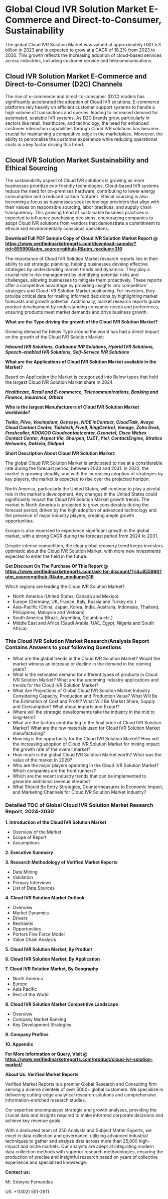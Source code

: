 <h1>Global Cloud IVR Solution Market E-Commerce and Direct-to-Consumer, Sustainability</h1><p class=""><p>The global Cloud IVR Solution Market was valued at approximately USD 5.3 billion in 2023 and is expected to grow at a CAGR of 18.2% from 2023 to 2030. This growth reflects the increasing adoption of cloud-based services across industries, including customer service and telecommunications.</p><h2>Cloud IVR Solution Market E-Commerce and Direct-to-Consumer (D2C) Channels</h2><p>The rise of e-commerce and direct-to-consumer (D2C) models has significantly accelerated the adoption of Cloud IVR solutions. E-commerce platforms rely heavily on efficient customer support systems to handle a high volume of transactions and queries, leading to increased demand for automated, scalable IVR systems. As D2C brands grow, particularly in sectors like retail, healthcare, and technology, the need for enhanced customer interaction capabilities through Cloud IVR solutions has become crucial for maintaining a competitive edge in the marketplace. Moreover, the ability to personalize the customer experience while reducing operational costs is a key factor driving this trend.</p><h2>Cloud IVR Solution Market Sustainability and Ethical Sourcing</h2><p>The sustainability aspect of Cloud IVR solutions is growing as more businesses prioritize eco-friendly technologies. Cloud-based IVR systems reduce the need for on-premises hardware, contributing to lower energy consumption and a reduced carbon footprint. Ethical sourcing is also becoming a focus as businesses seek technology providers that align with their values on responsible sourcing, labor practices, and supply chain transparency. This growing trend of sustainable business practices is expected to influence purchasing decisions, encouraging companies to adopt Cloud IVR solutions from vendors that demonstrate a commitment to ethical and environmentally conscious operations.</p></p><p class=""><strong>Download Full PDF Sample Copy of Cloud IVR Solution Market Report @ <a href="https://www.verifiedmarketreports.com/download-sample/?rid=855990&utm_source=github-R&utm_medium=316" target="_blank">https://www.verifiedmarketreports.com/download-sample/?rid=855990&utm_source=github-R&utm_medium=316</a></strong></p><p>The importance of&nbsp;Cloud IVR Solution Market research reports lies in their ability to aid strategic planning, helping businesses develop effective strategies by understanding market trends and dynamics. They play a crucial role in risk management by identifying potential risks and challenges, allowing businesses to mitigate them proactively. These reports offer a competitive advantage by providing insights into competitors' strategies and Cloud IVR Solution Market positioning. For investors, they provide critical data for making informed decisions by highlighting market forecasts and growth potential. Additionally, market research reports guide product development by understanding consumer needs and preferences, ensuring products meet market demands and drive business growth.</p><p><strong>What are the&nbsp;Type driving the growth of the Cloud IVR Solution Market?</strong></p><p id="" class="">Growing demand for below Type around the world has had a direct impact on the growth of the Cloud IVR Solution Market:</p><p class=""><em><strong>Inbound IVR Solutions, Outbound IVR Solutions, Hybrid IVR Solutions, Speech-enabled IVR Solutions, Self-Service IVR Solutions</strong></em></p><p class=""><strong>What are the&nbsp;Applications&nbsp;of Cloud IVR Solution Market available in the Market?</strong></p><p id="" class="">Based on Application the Market is categorized into Below types that held the largest Cloud IVR Solution Market share In 2024.</p><p class=""><em><strong>Healthcare, Retail and E-commerce, Telecommunications, Banking and Finance, Insurance, Others</strong></em></p><p class=""><strong>Who is the largest Manufacturers of Cloud IVR Solution Market worldwide?</strong></p><p><em><strong>Twilio, Plivo, Voximplant, Genesys, NICE inContact, CloudTalk, Avaya Cloud Contact Center, Talkdesk, Five9, RingCentral, Vonage, Zoho Desk, Freshcaller, KOOKOO Cloudcontactcenter, Ozonetel, Cisco Webex Contact Center, Aspect Via, Sharpen, UJET, Ytel, ContactEngine, Stratics Networks, Daktela, Dialpad</strong></em></p><p id="" class=""><strong>Short Description About Cloud IVR Solution Market:</strong></p><p>The global Cloud IVR Solution Market is anticipated to rise at a considerable rate during the forecast period, between 2023 and 2031. In 2022, the market is growing steadily, and with the increasing adoption of strategies by key players, the market is expected to rise over the projected horizon.</p><p>North America, particularly the United States, will continue to play a pivotal role in the market's development. Any changes in the United States could significantly impact the Cloud IVR Solution Market growth trends. The market in North America is projected to grow considerably during the forecast period, driven by the high adoption of advanced technology and the presence of major industry players, creating ample growth opportunities.</p><p>Europe is also expected to experience significant growth in the global market, with a strong CAGR during the forecast period from 2024 to 2031.</p><p>Despite intense competition, the clear global recovery trend keeps investors optimistic about the Cloud IVR Solution Market, with more new investments expected to enter the field in the future.</p><p id="" class=""><strong>Get Discount On The Purchase Of This Report @ <a href="https://www.verifiedmarketreports.com/ask-for-discount/?rid=855990?utm_source=github-R&utm_medium=316" target="_blank">https://www.verifiedmarketreports.com/ask-for-discount/?rid=855990?utm_source=github-R&utm_medium=316</a></strong></p><p class="">Which regions are leading the Cloud IVR Solution Market?</p><ul><li>North America (United States, Canada and Mexico)</li><li>Europe (Germany, UK, France, Italy, Russia and Turkey etc.)</li><li>Asia-Pacific (China, Japan, Korea, India, Australia, Indonesia, Thailand, Philippines, Malaysia and Vietnam)</li><li>South America (Brazil, Argentina, Columbia etc.)</li><li>Middle East and Africa (Saudi Arabia, UAE, Egypt, Nigeria and South Africa)</li></ul><h3 id="" class="">This Cloud IVR Solution Market Research/Analysis Report Contains Answers to your following Questions</h3><ul><li>What are the global trends in the Cloud IVR Solution Market? Would the market witness an increase or decline in the demand in the coming years?</li><li>What is the estimated demand for different types of products in Cloud IVR Solution Market? What are the upcoming industry applications and trends for the Cloud IVR Solution Market?</li><li>What Are Projections of Global Cloud IVR Solution Market Industry Considering Capacity, Production and Production Value? What Will Be the Estimation of Cost and Profit? What Will Be Market Share, Supply and Consumption? What about imports and Export?</li><li>Where will the strategic developments take the industry in the mid to long-term?</li><li>What are the factors contributing to the final price of Cloud IVR Solution Market? What are the raw materials used for Cloud IVR Solution Market manufacturing?</li><li>How big is the opportunity for the Cloud IVR Solution Market? How will the increasing adoption of Cloud IVR Solution Market for mining impact the growth rate of the overall market?</li><li>How much is the global Cloud IVR Solution Market worth? What was the value of the market In 2020?</li><li>Who are the major players operating in the Cloud IVR Solution Market? Which companies are the front runners?</li><li>Which are the recent industry trends that can be implemented to generate additional revenue streams?</li><li>What Should Be Entry Strategies, Countermeasures to Economic Impact, and Marketing Channels for Cloud IVR Solution Market Industry?</li></ul><h3 id="" class="">Detailed TOC of Global Cloud IVR Solution Market Research Report, 2024-2030</h3><p id="" class=""><strong>1. Introduction of the Cloud IVR Solution Market</strong></p><ul><li>Overview of the Market</li><li>Scope of Report</li><li>Assumptions</li></ul><p id="" class=""><strong>2. Executive Summary</strong></p><p id="" class=""><strong>3. Research Methodology of Verified Market Reports</strong></p><ul><li>Data Mining</li><li>Validation</li><li>Primary Interviews</li><li>List of Data Sources</li></ul><p id="" class=""><strong>4. Cloud IVR Solution Market Outlook</strong></p><ul><li>Overview</li><li>Market Dynamics</li><li>Drivers</li><li>Restraints</li><li>Opportunities</li><li>Porters Five Force Model</li><li>Value Chain Analysis</li></ul><p id="" class=""><strong>5. Cloud IVR Solution Market, By Product</strong></p><p id="" class=""><strong>6. Cloud IVR Solution Market, By Application</strong></p><p id="" class=""><strong>7. Cloud IVR Solution Market, By Geography</strong></p><ul><li>North America</li><li>Europe</li><li>Asia Pacific</li><li>Rest of the World</li></ul><p id="" class=""><strong>8. Cloud IVR Solution Market Competitive Landscape</strong></p><ul><li>Overview</li><li>Company Market Ranking</li><li>Key Development Strategies</li></ul><p id="" class=""><strong>9. Company Profiles</strong></p><p id="" class=""><strong>10. Appendix</strong></p><p id="" class=""><strong>For More Information or Query, Visit @ <a href="https://www.verifiedmarketreports.com/product/cloud-ivr-solution-market/" target="_blank">https://www.verifiedmarketreports.com/product/cloud-ivr-solution-market/</a></strong></p><p id="" class=""><strong>About Us: Verified Market Reports</strong></p><p id="" class="">Verified Market Reports is a premier Global Research and Consulting firm serving a diverse clientele of over 5000+ global customers. We specialize in delivering cutting-edge analytical research solutions and comprehensive information-enriched research studies.</p><p id="" class="">Our expertise encompasses strategic and growth analyses, providing the crucial data and insights required to make informed corporate decisions and achieve key revenue goals.</p><p id="" class="">With a dedicated team of 250 Analysts and Subject Matter Experts, we excel in data collection and governance, utilizing advanced industrial techniques to gather and analyze data across more than 25,000 high-impact and niche markets. Our analysts are adept at integrating modern data collection methods with superior research methodologies, ensuring the production of precise and insightful research based on years of collective experience and specialized knowledge.</p><p id="" class=""><strong>Contact us:</strong></p><p id="" class="">Mr. Edwyne Fernandes</p><p id="" class="">US: +1(302) 551-2611</p>